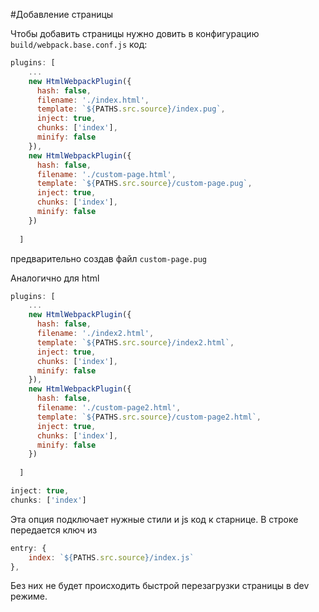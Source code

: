 #Добавление страницы

Чтобы добавить страницы нужно довить в конфигурацию ```build/webpack.base.conf.js``` код:

```js
plugins: [
    ...
    new HtmlWebpackPlugin({
      hash: false,
      filename: './index.html',
      template: `${PATHS.src.source}/index.pug`,
      inject: true,
      chunks: ['index'],
      minify: false
    }),
    new HtmlWebpackPlugin({
      hash: false,
      filename: './custom-page.html',
      template: `${PATHS.src.source}/custom-page.pug`,
      inject: true,
      chunks: ['index'],
      minify: false
    })
    
  ]
```

предварительно создав файл ```custom-page.pug```

Аналогично для html

```js
plugins: [
    ...
    new HtmlWebpackPlugin({
      hash: false,
      filename: './index2.html',
      template: `${PATHS.src.source}/index2.html`,
      inject: true,
      chunks: ['index'],
      minify: false
    }),
    new HtmlWebpackPlugin({
      hash: false,
      filename: './custom-page2.html',
      template: `${PATHS.src.source}/custom-page2.html`,
      inject: true,
      chunks: ['index'],
      minify: false
    })
    
  ]
```
```js
inject: true,
chunks: ['index']
```

Эта опция подключает нужные стили и js код к старнице. В строке передается ключ из 
```js
entry: {
    index: `${PATHS.src.source}/index.js`
},
```
Без них не будет происходить быстрой перезагрузки страницы в dev режиме.